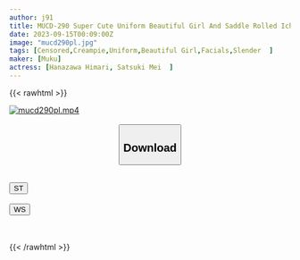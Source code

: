```yaml
---
author: j91
title: MUCD-290 Super Cute Uniform Beautiful Girl And Saddle Rolled Icharab SEX Super Rich Seeding 2 Beautiful Girls Until The Sperm Is Finished. Massive Creampie, Gonzo, Blow Face And Orgasmic Face Are The Best (MUCD-290)
date: 2023-09-15T00:09:00Z
image: "mucd290pl.jpg"
tags: [Censored,Creampie,Uniform,Beautiful Girl,Facials,Slender	 ]
maker: [Muku]
actress: [Hanazawa Himari, Satsuki Mei  ]
---
```



{{< rawhtml >}}

<div class="video" data-videoid="M7OoXOBDmDHmpJL">
    <a href="javascript:;">
        <img src="https://my.j91.asia/posts/mucd290pl/mucd290pl.jpg" width="WIDTH" height="HEIGHT" alt="mucd290pl.mp4" loading="lazy">
    </a>
</div>

<script type="text/javascript" src="https://j91.asia/asset/on-demand-st.js"></script>

<br>
  <link rel="stylesheet" href="https://j91.asia/asset/bs5.css">
  
  <center>
  <button class="btn btn-primary" type="button" data-bs-toggle="collapse" data-bs-target=".multi-collapse" aria-expanded="false" aria-controls="multiCollapseExample1 multiCollapseExample2"><h2>Download</h2></button></center>
</p>
<div class="row">
  <div class="col">
    <div class="collapse multi-collapse" id="multiCollapseExample1">
      <div class="card card-body">
	      	      <br>
<div class="buttons">  
<a href="https://streamtape.to/v/M7OoXOBDmDHmpJL"><button class="btn-hover color-3"><i class="fa fa-download"></i> ST</button></a></div>
    </div>
  </div>
</div>
  <div class="col">
    <div class="collapse multi-collapse" id="multiCollapseExample2">
      <div class="card card-body">
	      <br>
<div class="buttons">
    <a href="https://wolfstream.tv/39fsm78r0kfz"><button class="btn-hover color-9"><i class="fa fa-download"></i> WS</button></a></div>
<br><br>
      </div>
    </div>
  </div>
</div>

{{< /rawhtml >}}
